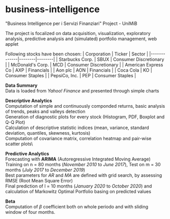 # business-intelligence
"Business Intelligence per i Servizi Finanziari" Project - UniMiB

The project is focalized on data acquisition, visualization, exploratory analysis, predictive analysis and (simulated) portfolio management, web applet

Following stocks have been chosen:
| Corporation | Ticker | Sector |
|-------------|--------|--------|
| Starbucks Corp. | SBUX | Consumer Discretionary |
| McDonald's Corp. | MCD | Consumer Discretionary |
| American Express Co | AXP | Financials |
| Aon plc | AON | Financials |
| Coca Cola | KO | Consumer Staples |
| PepsiCo, Inc. | PEP | Consumer Staples |

**Data Summary**\
Data is loaded from _Yahoo! Finance_ and presented through simple charts

**Descriptive Analytics**\
Computation of simple and continuously componded returns, basic analysis of trends, peaks and valleys detection\
Generation of diagnostic plots for every stock (Histogram, PDF, Boxplot and Q-Q Plot)\
Calculation of descriptive statistic indices (mean, variance, standard deviation, quantiles, skewness, kurtosis)\
Computation of covariance matrix, correlation heatmap and pair-wise scatter plots\

**Predictive Analytics**\
Forecasting with **ARIMA** (Autoregressive Integrated Moving Average)\
Training on n = 80 months (_November 2010_ to _June 2017_), Test on m = 30 months (_July 2017_ to _December 2019_)\
Best parameters for _AR_ and _MA_ are defined with grid search, by assessing RMSE (Root Mean Square Error)\
Final prediction of l = 10 months (_January 2020_ to _October 2020_) and calculation of Markowitz Optimal Portfolio basing on predicted values

**Beta**\
Computation of $\beta$ coefficient both on whole periodo and with sliding window of four months.
